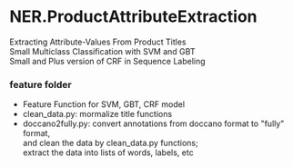 # NER.ProductAttributeExtraction
Extracting Attribute-Values From Product Titles <br />
Small Multiclass Classification with SVM and GBT <br />
Small and Plus version of CRF in Sequence Labeling <br />
 
### feature folder
- Feature Function for SVM, GBT, CRF model
- clean_data.py: mormalize title functions
- doccano2fully.py: convert annotations from doccano format to "fully" format, <br />
  and clean the data by clean_data.py functions; <br />
  extract the data into lists of words, labels, etc


